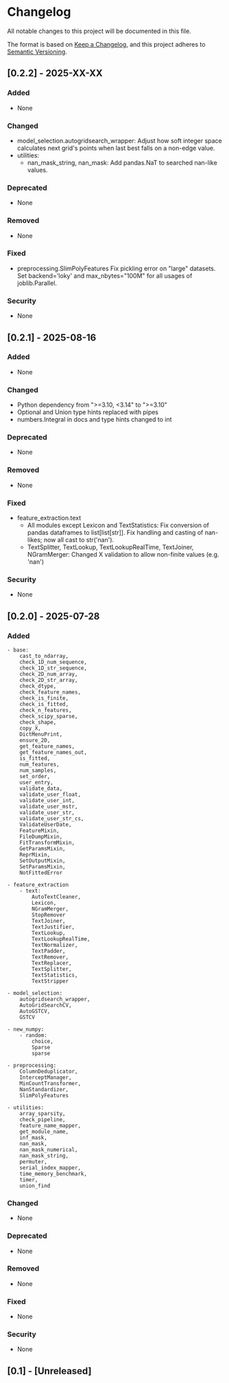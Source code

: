 # Changelog

All notable changes to this project will be documented in this file.

The format is based on [Keep a Changelog](https://keepachangelog.com/en/1.1.0/),
and this project adheres to [Semantic Versioning](https://semver.org/spec/v2.0.0.html).


## [0.2.2] - 2025-XX-XX

### Added
- None

### Changed
- model_selection.autogridsearch_wrapper:
    Adjust how soft integer space calculates next grid's points when 
    last best falls on a non-edge value.
- utilities:
    - nan_mask_string, nan_mask:
        Add pandas.NaT to searched nan-like values.

### Deprecated
- None

### Removed
- None

### Fixed
- preprocessing.SlimPolyFeatures
    Fix pickling error on "large" datasets. Set backend='loky' and 
    max_nbytes="100M" for all usages of joblib.Parallel.

### Security
- None

## [0.2.1] - 2025-08-16

### Added
- None

### Changed
- Python dependency from ">=3.10, <3.14" to ">=3.10"
- Optional and Union type hints replaced with pipes
- numbers.Integral in docs and type hints changed to int

### Deprecated
- None

### Removed
- None

### Fixed
- feature_extraction.text
    - All modules except Lexicon and TextStatistics:
        Fix conversion of pandas dataframes to list[list[str]]. Fix handling 
        and casting of nan-likes; now all cast to str('nan'). 
    - TextSplitter, TextLookup, TextLookupRealTime, TextJoiner, NGramMerger:
        Changed X validation to allow non-finite values (e.g. 'nan')

### Security
- None

## [0.2.0] - 2025-07-28

### Added
    - base:
        cast_to_ndarray,
        check_1D_num_sequence,
        check_1D_str_sequence,
        check_2D_num_array,
        check_2D_str_array,
        check_dtype,
        check_feature_names,
        check_is_finite,
        check_is_fitted,
        check_n_features,
        check_scipy_sparse,
        check_shape,
        copy_X,
        DictMenuPrint,
        ensure_2D,
        get_feature_names,
        get_feature_names_out,
        is_fitted,
        num_features,
        num_samples,
        set_order,
        user_entry,
        validate_data,
        validate_user_float,
        validate_user_int,
        validate_user_mstr,
        validate_user_str,
        validate_user_str_cs,
        ValidateUserDate,
        FeatureMixin,
        FileDumpMixin,
        FitTransformMixin,
        GetParamsMixin,
        ReprMixin,
        SetOutputMixin,
        SetParamsMixin,
        NotFittedError
    
    - feature_extraction
        - text:
            AutoTextCleaner,
            Lexicon,
            NGramMerger,
            StopRemover
            TextJoiner,
            TextJustifier,
            TextLookup,
            TextLookupRealTime,
            TextNormalizer,
            TextPadder,
            TextRemover,
            TextReplacer,
            TextSplitter,
            TextStatistics,
            TextStripper
    
    - model_selection:
        autogridsearch_wrapper,
        AutoGridSearchCV,
        AutoGSTCV,
        GSTCV
    
    - new_numpy:
        - random:
            choice,
            Sparse
            sparse
    
    - preprocessing:
        ColumnDeduplicator,
        InterceptManager,
        MinCountTransformer,
        NanStandardizer,
        SlimPolyFeatures
    
    - utilities:
        array_sparsity, 
        check_pipeline,
        feature_name_mapper,
        get_module_name,
        inf_mask,
        nan_mask,
        nan_mask_numerical,
        nan_mask_string,
        permuter,
        serial_index_mapper,
        time_memory_benchmark,
        timer,
        union_find

### Changed
- None

### Deprecated
- None

### Removed
- None

### Fixed
- None

### Security
- None

## [0.1] - [Unreleased]




